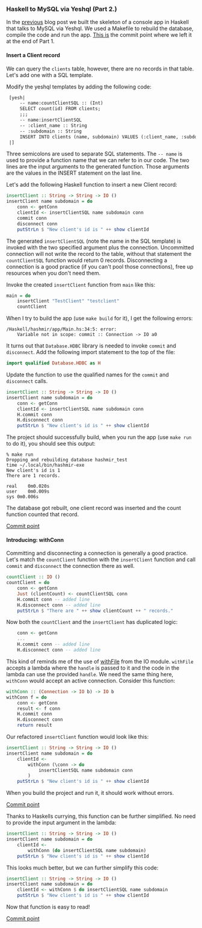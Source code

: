 ### Haskell to MySQL via Yeshql (Part 2.)

In the [previous](/blog/2017/11/haskell_to_mysql_via_yeshql.md) blog post we built the skeleton of a console app in Haskell that talks to MySQL via Yeshql. We used a Makefile to rebuild the database, compile the code and run the app. [This is](https://github.com/adomokos/hashmir/commit/78a597e2c348abe751178812367f260fde69edb6) the commit point where we left it at the end of Part 1.

#### Insert a Client record

We can query the `clients` table, however, there are no records in that table. Let's add one with a SQL template.

Modify the yeshql templates by adding the following code:

```haskell
 [yesh|
     -- name:countClientSQL :: (Int)
     SELECT count(id) FROM clients;
     ;;;
     -- name:insertClientSQL
     -- :client_name :: String
     -- :subdomain :: String
     INSERT INTO clients (name, subdomain) VALUES (:client_name, :subdomain);
 |]
```

Three semicolons are used to separate SQL statements. The `-- name` is used to provide a function name that we can refer to in our code. The two lines are the input arguments to the generated function. Those arguments are the values in the INSERT statement on the last line.

Let's add the following Haskell function to insert a new Client record:

```haskell
insertClient :: String -> String -> IO ()
insertClient name subdomain = do
    conn <- getConn
    clientId <- insertClientSQL name subdomain conn
    commit conn
    disconnect conn
    putStrLn $ "New client's id is " ++ show clientId
```

The generated `insertClientSQL` (note the name in the SQL template) is invoked with the two specified argument plus the connection. Uncommitted connection will not write the record to the table, without that statement the `countClientSQL` function would return 0 records.
Disconnecting a connection is a good practice (if you can't pool those connections), free up resources when you don't need them.

Invoke the created `insertClient` function from `main` like this:

```haskell
main = do
    insertClient "TestClient" "testclient"
    countClient
```

When I try to build the app (use `make build` for it), I get the following errors:

```shell
/Haskell/hashmir/app/Main.hs:34:5: error:
    Variable not in scope: commit :: Connection -> IO a0
```

It turns out that `Database.HDBC` library is needed to invoke `commit` and `disconnect`.
Add the following import statement to the top of the file:

```haskell
import qualified Database.HDBC as H
```

Update the function to use the qualified names for the `commit` and `disconnect` calls.

```haskell
insertClient :: String -> String -> IO ()
insertClient name subdomain = do
    conn <- getConn
    clientId <- insertClientSQL name subdomain conn
    H.commit conn
    H.disconnect conn
    putStrLn $ "New client's id is " ++ show clientId
```

The project should successfully build, when you run the app (use `make run` to do it), you should see this output:

```shell
% make run
Dropping and rebuilding database hashmir_test
time ~/.local/bin/hashmir-exe
New client's id is 1
There are 1 records.

real	0m0.020s
user	0m0.009s
sys	0m0.006s
```

The database got rebuilt, one client record was inserted and the count function counted that record.

[Commit point](https://github.com/adomokos/hashmir/commit/dbdbcc3d41bf84f7230ef0ff98f78f6752c115ab)

#### Introducing: withConn

Committing and disconnecting a connection is generally a good practice. Let's match the `countClient` function with the `insertClient` function and call `commit` and `disconnect` the connection there as well.

```haskell
countClient :: IO ()
countClient = do
    conn <- getConn
    Just (clientCount) <- countClientSQL conn
    H.commit conn -- added line
    H.disconnect conn -- added line
    putStrLn $ "There are " ++ show clientCount ++ " records."
```

Now both the `countClient` and the `insertClient` has duplicated logic:

```haskell
    conn <- getConn
    ...
    H.commit conn -- added line
    H.disconnect conn -- added line
```

This kind of reminds me of the use of [withFile](http://hackage.haskell.org/package/base-4.10.1.0/docs/System-IO.html#v:withFile) from the IO module. `withFile` accepts a lambda where the `handle` is passed to it and the code in the lambda can use the provided `handle`. We need the same thing here, `withConn` would accept an active connection. Consider this function:

```haskell
withConn :: (Connection -> IO b) -> IO b
withConn f = do
    conn <- getConn
    result <- f conn
    H.commit conn
    H.disconnect conn
    return result
```
Our refactored `insertClient` function would look like this:

```haskell
insertClient :: String -> String -> IO ()
insertClient name subdomain = do
    clientId <-
        withConn (\conn -> do
            insertClientSQL name subdomain conn
        )
    putStrLn $ "New client's id is " ++ show clientId
```

When you build the project and run it, it should work without errors.

[Commit point](https://github.com/adomokos/hashmir/commit/841959b7da65baf8b5a351d2e06d5ae0525b511d)

Thanks to Haskells currying, this function can be further simplified. No need to provide the input argument in the lambda:

```haskell
insertClient :: String -> String -> IO ()
insertClient name subdomain = do
    clientId <-
        withConn (do insertClientSQL name subdomain)
    putStrLn $ "New client's id is " ++ show clientId
```

This looks much better, but we can further simplify this code:

```haskell
insertClient :: String -> String -> IO ()
insertClient name subdomain = do
    clientId <- withConn $ do insertClientSQL name subdomain
    putStrLn $ "New client's id is " ++ show clientId
```

Now that function is easy to read!

[Commit point](https://github.com/adomokos/hashmir/commit/841959b7da65baf8b5a351d2e06d5ae0525b511d)

